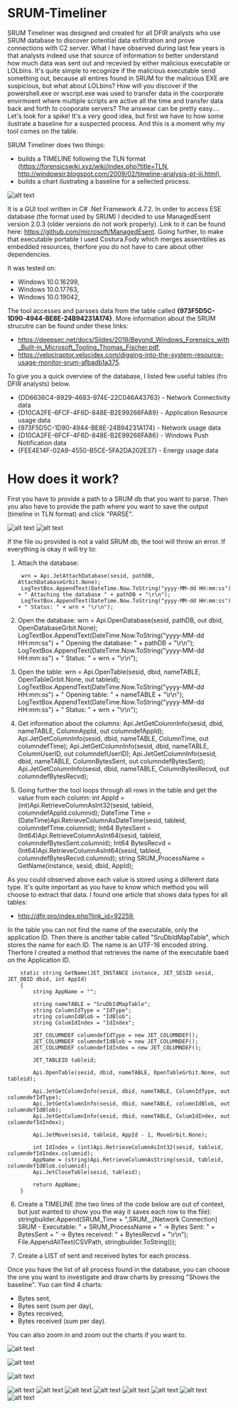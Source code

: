 # SRUM-Timeliner

SRUM Timeliner was designed and created for all DFIR analysts who use SRUM database to discover potential data exfiltration and prove connections with C2 server. What I have observed during last few years is that analysts indeed use that source of information to better understand how much data was sent out and recevied by either malicious executable or LOLbins. It's quite simple to recognize if the malicious executable send something out, because all entires found in SRUM for the malicious EXE are suspicious, but what about LOLbins? How will you discover if the powershell.exe or wscript.exe was used to transfer data in the coorporate envirmoent where multiple scripts are active all the time and transfer data back and forth to cooporate servers? The answear can be pretty easy.... Let's look for a spike! It's a very good idea, but first we have to how some ilustrate a baseline for a suspected process. And this is a moment why my tool comes on the table. 

SRUM Timeliner does two things:
- builds a TIMELINE following the TLN format (https://forensicswiki.xyz/wiki/index.php?title=TLN, http://windowsir.blogspot.com/2009/02/timeline-analysis-pt-iii.html),
- builds a chart ilustrating a baseline for a sellected process.

![alt text](https://github.com/gajos112/SRUM-Timeliner/blob/main/Images/1.png?raw=true)

It is a GUI tool written in C# .Net Framework 4.7.2. In order to access ESE database (the format used by SRUM) I decided to use ManagedEsent version 2.0.3 (older versions do not work properly). Link to it can be found here: https://github.com/microsoft/ManagedEsent. Going further, to make that executable portable I used Costura.Fody which merges assemblies as embedded resources, therfore you do not have to care about other dependencies. 

It was tested on:

- Windows 10.0.16299,
- Windows 10.0.17763,
- Windows 10.0.19042,

The tool accesses and parsses data from the table called **{973F5D5C-1D90-4944-BE8E-24B94231A174}**. More information about the SRUM strucutre can be found under these links:
- https://deepsec.net/docs/Slides/2019/Beyond_Windows_Forensics_with_Built-in_Microsoft_Tooling_Thomas_Fischer.pdf,
- https://velociraptor.velocidex.com/digging-into-the-system-resource-usage-monitor-srum-afbadb1a375.

To give you a quick overview of the database, I  listed few useful tables (fro DFIR analysts) below. 
- {DD6636C4-8929-4683-974E-22C046A43763} - Network Connectivity data
- {D10CA2FE-6FCF-4F6D-848E-B2E99266FA89} - Application Resource usage data
- {973F5D5C-1D90-4944-BE8E-24B94231A174} - Network usage data 
- {D10CA2FE-6FCF-4F6D-848E-B2E99266FA86} - Windows Push Notification data
- {FEE4E14F-02A9-4550-B5CE-5FA2DA202E37} - Energy usage data

# How does it work?
First you have to provide a path to a SRUM db that you want to parse. Then you also have to provide the path where you want to save the output (timeline in TLN format) and click "PARSE". 

![alt text](https://github.com/gajos112/SRUM-Timeliner/blob/main/Images/2.png?raw=true)
![alt text](https://github.com/gajos112/SRUM-Timeliner/blob/main/Images/3.png?raw=true)

If the file ou provided is not a valid SRUM db, the tool will throw an error. If everything is okay it will try to:

1. Attach the database:

        wrn = Api.JetAttachDatabase(sesid, pathDB, AttachDatabaseGrbit.None);
        LogTextBox.AppendText(DateTime.Now.ToString("yyyy-MM-dd HH:mm:ss") + " Attaching the database " + pathDB + "\r\n");
        LogTextBox.AppendText(DateTime.Now.ToString("yyyy-MM-dd HH:mm:ss") + " Status: " + wrn + "\r\n");

2. Open the database:
        wrn = Api.OpenDatabase(sesid, pathDB, out dbid, OpenDatabaseGrbit.None);
        LogTextBox.AppendText(DateTime.Now.ToString("yyyy-MM-dd HH:mm:ss") + " Opening the database: " + pathDB + "\r\n");
        LogTextBox.AppendText(DateTime.Now.ToString("yyyy-MM-dd HH:mm:ss") + " Status: " + wrn + "\r\n");

3. Open the table:
        wrn = Api.OpenTable(sesid, dbid, nameTABLE, OpenTableGrbit.None, out tableid);
        LogTextBox.AppendText(DateTime.Now.ToString("yyyy-MM-dd HH:mm:ss") + " Opening table: " + nameTABLE + "\r\n");
        LogTextBox.AppendText(DateTime.Now.ToString("yyyy-MM-dd HH:mm:ss") + " Status: " + wrn + "\r\n");

4. Get information about the columns:
        Api.JetGetColumnInfo(sesid, dbid, nameTABLE, ColumnAppId, out columndefAppId);
        Api.JetGetColumnInfo(sesid, dbid, nameTABLE, ColumnTime, out columndefTime);
        Api.JetGetColumnInfo(sesid, dbid, nameTABLE, ColumnUserID, out columndefUserID);
        Api.JetGetColumnInfo(sesid, dbid, nameTABLE, ColumnBytesSent, out columndefBytesSent);
        Api.JetGetColumnInfo(sesid, dbid, nameTABLE, ColumnBytesRecvd, out columndefBytesRecvd);

5. Going further the tool loops through all rows in the table and get the value from each column:
        int AppId = (int)Api.RetrieveColumnAsInt32(sesid, tableid, columndefAppId.columnid);
        DateTime Time = (DateTime)Api.RetrieveColumnAsDateTime(sesid, tableid, columndefTime.columnid);
        Int64 BytesSent = (Int64)Api.RetrieveColumnAsInt64(sesid, tableid, columndefBytesSent.columnid);
        Int64 BytesRecvd = (Int64)Api.RetrieveColumnAsInt64(sesid, tableid, columndefBytesRecvd.columnid);
        string SRUM_ProcessName = GetName(instance, sesid, dbid, AppId);

As you could observed above each value is stored using a diiferent data type. It's quite important as you have to know which method you will choose to extract that data. I found one article that shows data types for all tables: 
- http://dfir.pro/index.php?link_id=92259,

In the table you can not find the name of the executable, only the application ID. Then there is another table called "SruDbIdMapTable", which stores the name for each ID. The name is an UTF-16 encoded string. Therfore I created a method that retrieves the name of the executable baed on the Application ID. 

        static string GetName(JET_INSTANCE instance, JET_SESID sesid, JET_DBID dbid, int AppId)
        {
            string AppName = "";

            string nameTABLE = "SruDbIdMapTable";
            string ColumnIdType = "IdType";
            string columnIdBlob = "IdBlob";
            string ColumIdIndex = "IdIndex";

            JET_COLUMNDEF columndefIdType = new JET_COLUMNDEF();
            JET_COLUMNDEF columndefIdBlob = new JET_COLUMNDEF();
            JET_COLUMNDEF columndefIdIndex = new JET_COLUMNDEF();

            JET_TABLEID tableid;

            Api.OpenTable(sesid, dbid, nameTABLE, OpenTableGrbit.None, out tableid);

            Api.JetGetColumnInfo(sesid, dbid, nameTABLE, ColumnIdType, out columndefIdType);
            Api.JetGetColumnInfo(sesid, dbid, nameTABLE, columnIdBlob, out columndefIdBlob);
            Api.JetGetColumnInfo(sesid, dbid, nameTABLE, ColumIdIndex, out columndefIdIndex);

            Api.JetMove(sesid, tableid, AppId - 1, MoveGrbit.None);

            int IdIndex = (int)Api.RetrieveColumnAsInt32(sesid, tableid, columndefIdIndex.columnid);
            AppName = (string)Api.RetrieveColumnAsString(sesid, tableid, columndefIdBlob.columnid);
            Api.JetCloseTable(sesid, tableid);

            return AppName;
        }

6. Create a TIMELINE (the two lines of the code below are out of context, but just wanted to show you the way it saves each row to the file):
stringbuilder.Append(SRUM_Time + ",SRUM,,,[Network Connection] SRUM - Executable: " + SRUM_ProcessName + " -> Bytes Sent: " + BytesSent + " -> Bytes received: " + BytesRecvd + "\r\n");
File.AppendAllText(CSVPath, stringbuilder.ToString());

7. Create a LIST of sent and received bytes for each process. 

Once you have the list of all process found in the database, you can choose the one you want to investigate and draw charts by pressing "Shows the baseline". Yuo can find 4 charts:
- Bytes sent,
- Bytes sent (sum per day),
- Bytes received,
- Bytes received (sum per day).

You can also zoom in and zoom out the charts if you want to.




![alt text](https://github.com/gajos112/SRUM-Timeliner/blob/main/Images/4.PNG?raw=true)

![alt text](https://github.com/gajos112/SRUM-Timeliner/blob/main/Images/5.PNG?raw=true)

![alt text](https://github.com/gajos112/SRUM-Timeliner/blob/main/Images/6.PNG?raw=true)

![alt text](https://github.com/gajos112/SRUM-Timeliner/blob/main/Images/7.PNG?raw=true)
![alt text](https://github.com/gajos112/SRUM-Timeliner/blob/main/Images/8.PNG?raw=true)
![alt text](https://github.com/gajos112/SRUM-Timeliner/blob/main/Images/9.PNG?raw=true)
![alt text](https://github.com/gajos112/SRUM-Timeliner/blob/main/Images/10.PNG?raw=true)
![alt text](https://github.com/gajos112/SRUM-Timeliner/blob/main/Images/11.PNG?raw=true)
![alt text](https://github.com/gajos112/SRUM-Timeliner/blob/main/Images/12.png?raw=true)
![alt text](https://github.com/gajos112/SRUM-Timeliner/blob/main/Images/13.png?raw=true)
![alt text](https://github.com/gajos112/SRUM-Timeliner/blob/main/Images/14.PNG?raw=true)
